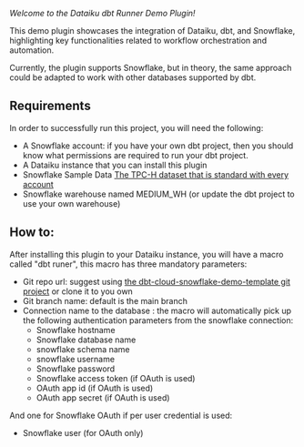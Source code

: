 *Welcome to the Dataiku dbt Runner Demo Plugin!*

This demo plugin showcases the integration of Dataiku, dbt, and Snowflake, highlighting key functionalities related to workflow orchestration and automation.

Currently, the plugin supports Snowflake, but in theory, the same approach could be adapted to work with other databases supported by dbt.

## Requirements
In order to successfully run this project, you will need the following:

- A Snowflake account: if you have your own dbt project, then you should know what permissions are required to run your dbt project.
- A Dataiku instance that you can install this plugin
- Snowflake Sample Data [The TPC-H dataset that is standard with every account](https://docs.snowflake.com/en/user-guide/sample-data-tpch.html)
- Snowflake warehouse named MEDIUM_WH (or update the dbt project to use your own warehouse)

## How to:
After installing this plugin to your Dataiku instance, you will have a macro called "dbt runer", this macro has three mandatory parameters:
- Git repo url: suggest using [the dbt-cloud-snowflake-demo-template git project](https://github.com/johnson-zhang-au/dbt-cloud-snowflake-demo.git) or clone it to you own
- Git branch name: default is the main branch
- Connection name to the database : the macro will automatically pick up the following authentication parameters from the snowflake connection:
    - Snowflake hostname
    - Snowflake database name
    - snowflake schema name
    - snowflake username
    - Snowflake password
    - Snowflake access token (if OAuth is used)
    - OAuth app id (if OAuth is used)
    - OAuth app secret (if OAuth is used)

And one for Snowflake OAuth if per user credential is used:
- Snowflake user (for OAuth only)
